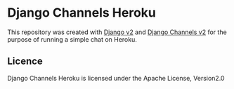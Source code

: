 # Django Channels Heroku

This repository was created with [Django v2](https://www.djangoproject.com/) and [Django Channels v2](https://channels.readthedocs.io/en/latest/) for the purpose of running a simple chat on Heroku.

## Licence

Django Channels Heroku is licensed under the Apache License, Version2.0